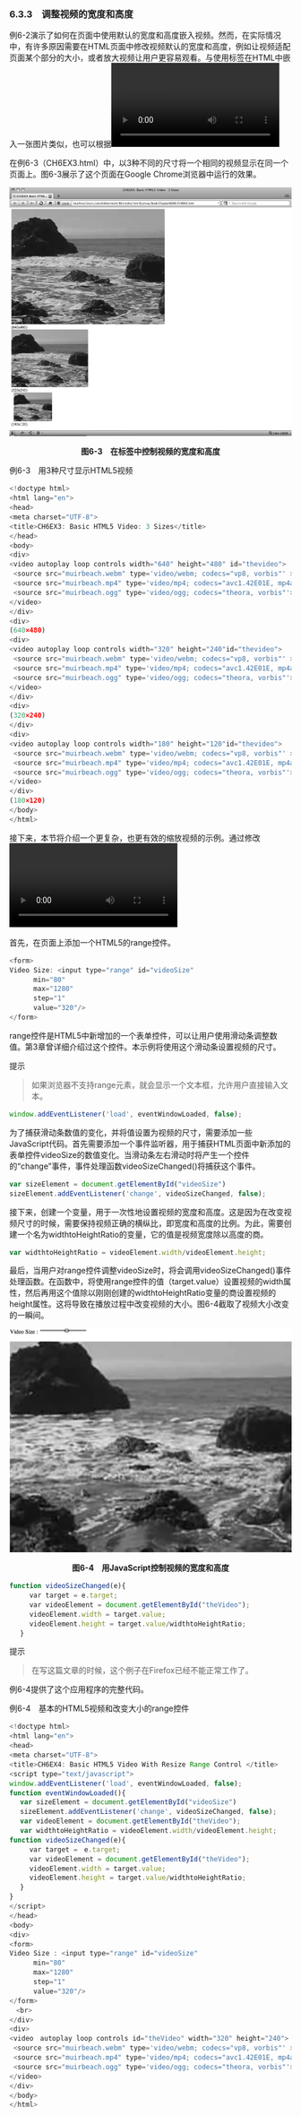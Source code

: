 ### 6.3.3　调整视频的宽度和高度

例6-2演示了如何在页面中使用默认的宽度和高度嵌入视频。然而，在实际情况中，有许多原因需要在HTML页面中修改视频默认的宽度和高度，例如让视频适配页面某个部分的大小，或者放大视频让用户更容易观看。与使用<img>标签在HTML中嵌入一张图片类似，也可以根据<video>标签的width和height属性的设置视频缩放，将其缩放为任意大小。还有一点与<img>标签类似，就是缩放并不影响对象下载时的体积。如果一个640 × 480的视频大小是5MB，当它以180 × 120显示时依然是5MB，只是进行了缩放而已。

在例6-3（CH6EX3.html）中，以3种不同的尺寸将一个相同的视频显示在同一个页面上。图6-3展示了这个页面在Google Chrome浏览器中运行的效果。

![109.png](../images/109.png)
<center class="my_markdown"><b class="my_markdown">图6-3　在标签中控制视频的宽度和高度</b></center>

例6-3　用3种尺寸显示HTML5视频

```javascript
<!doctype html>
<html lang="en">
<head>
<meta charset="UTF-8">
<title>CH6EX3: Basic HTML5 Video: 3 Sizes</title>
</head>
<body>
<div>
<video autoplay loop controls width="640" height="480" id="thevideo">
 <source src="muirbeach.webm" type='video/webm; codecs="vp8, vorbis"' >
 <source src="muirbeach.mp4" type='video/mp4; codecs="avc1.42E01E, mp4a.40.2"' >
 <source src="muirbeach.ogg" type='video/ogg; codecs="theora, vorbis"'>
</video>
</div>
<div>
(640×480)
<div>
<video autoplay loop controls width="320" height="240"id="thevideo">
 <source src="muirbeach.webm" type='video/webm; codecs="vp8, vorbis"' >
 <source src="muirbeach.mp4" type='video/mp4; codecs="avc1.42E01E, mp4a.40.2"' >
 <source src="muirbeach.ogg" type='video/ogg; codecs="theora, vorbis"'>
</video>
</div>
<div>
(320×240)
</div>
<div>
<video autoplay loop controls width="180" height="120"id="thevideo">
 <source src="muirbeach.webm" type='video/webm; codecs="vp8, vorbis"' >
 <source src="muirbeach.mp4" type='video/mp4; codecs="avc1.42E01E, mp4a.40.2"' >
 <source src="muirbeach.ogg" type='video/ogg; codecs="theora, vorbis"'>
</video> 
</div> 
(180×120)
</body>
</html>
```

接下来，本节将介绍一个更复杂，也更有效的缩放视频的示例。通过修改<video>标签的 width和height属性，可以在程序运行时动态缩放视频。尽管现实中在只有一些特殊情况下才需要这样做，但这是一个有效地展示HTML5的<video>标签强大功能的办法。

首先，在页面上添加一个HTML5的range控件。

```javascript
<form>
Video Size: <input type="range" id="videoSize"
　　 　min="80"
　 　　max="1280"
　　 　step="1"
　　 　value="320"/>
</form>
```

range控件是HTML5中新增加的一个表单控件，可以让用户使用滑动条调整数值。第3章曾详细介绍过这个控件。本示例将使用这个滑动条设置视频的尺寸。

提示

> 如果浏览器不支持range元素，就会显示一个文本框，允许用户直接输入文本。

```javascript
window.addEventListener('load', eventWindowLoaded, false);
```

为了捕获滑动条数值的变化，并将值设置为视频的尺寸，需要添加一些JavaScript代码。首先需要添加一个事件监听器，用于捕获HTML页面中新添加的表单控件videoSize的数值变化。当滑动条左右滑动时将产生一个控件的“change”事件，事件处理函数videoSizeChanged()将捕获这个事件。

```javascript
var sizeElement = document.getElementById("videoSize")
sizeElement.addEventListener('change', videoSizeChanged, false);
```

接下来，创建一个变量，用于一次性地设置视频的宽度和高度。这是因为在改变视频尺寸的时候，需要保持视频正确的横纵比，即宽度和高度的比例。为此，需要创建一个名为widthtoHeightRatio的变量，它的值是视频宽度除以高度的商。

```javascript
var widthtoHeightRatio = videoElement.width/videoElement.height;
```

最后，当用户对range控件调整videoSize时，将会调用videoSizeChanged()事件处理函数。在函数中，将使用range控件的值（target.value）设置视频的width属性，然后再用这个值除以刚刚创建的widthtoHeightRatio变量的商设置视频的height属性。这将导致在播放过程中改变视频的大小。图6-4截取了视频大小改变的一瞬间。

![110.png](../images/110.png)
<center class="my_markdown"><b class="my_markdown">图6-4　用JavaScript控制视频的宽度和高度</b></center>

```javascript
function videoSizeChanged(e){
　　　var target = e.target;
　　　var videoElement = document.getElementById("theVideo");
　　　videoElement.width = target.value;
　　　videoElement.height = target.value/widthtoHeightRatio;
　 }
```

提示

> 在写这篇文章的时候，这个例子在Firefox已经不能正常工作了。

例6-4提供了这个应用程序的完整代码。

例6-4　基本的HTML5视频和改变大小的range控件

```javascript
<!doctype html>
<html lang="en">
<head>
<meta charset="UTF-8">
<title>CH6EX4: Basic HTML5 Video With Resize Range Control </title>
<script type="text/javascript">
window.addEventListener('load', eventWindowLoaded, false); 
function eventWindowLoaded(){
　 var sizeElement = document.getElementById("videoSize")
　 sizeElement.addEventListener('change', videoSizeChanged, false);
　 var videoElement = document.getElementById("theVideo");
　 var widthtoHeightRatio = videoElement.width/videoElement.height;
function videoSizeChanged(e){
　　　var target =　e.target;
　　　var videoElement = document.getElementById("theVideo");
　　　videoElement.width = target.value;
　　　videoElement.height = target.value/widthtoHeightRatio;
　 }
}
</script>
</head>
<body>
<div>
<form>
Video Size : <input type="range" id="videoSize"
　　 　min="80"
　　 　max="1280"
　 　　step="1"
　 　　value="320"/>
</form>
　<br>
</div>
<div>
<video　autoplay loop controls id="theVideo" width="320" height="240">
 <source src="muirbeach.webm" type='video/webm; codecs="vp8, vorbis"' >
 <source src="muirbeach.mp4" type='video/mp4; codecs="avc1.42E01E, mp4a.40.2"' >
 <source src="muirbeach.ogg" type='video/ogg; codecs="theora, vorbis"'>
</video>
</div>
</body>
</html>
```

